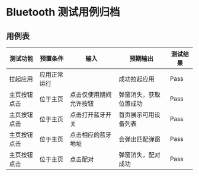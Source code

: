 # Bluetooth 测试用例归档

## 用例表

|测试功能|预置条件|输入|预期输出|测试结果|
|--------------------------------|--------------------------------|--------------------------------|--------------------------------|--------------------------------|
|拉起应用|	 应用正常运行|		|成功拉起应用|Pass|
|主页按钮点击|	位于主页|     点击仅使用期间允许按钮|弹窗消失，获取位置成功|Pass|
|主页按钮点击|	位于主页|     点击打开蓝牙开关|  首页展示可用设备列表 |Pass|
|主页按钮点击|	位于主页|   点击相应的蓝牙地址|	会弹出匹配弹窗|Pass|
|主页按钮点击|	位于主页|   点击配对|	弹窗消失，配对成功|Pass|


